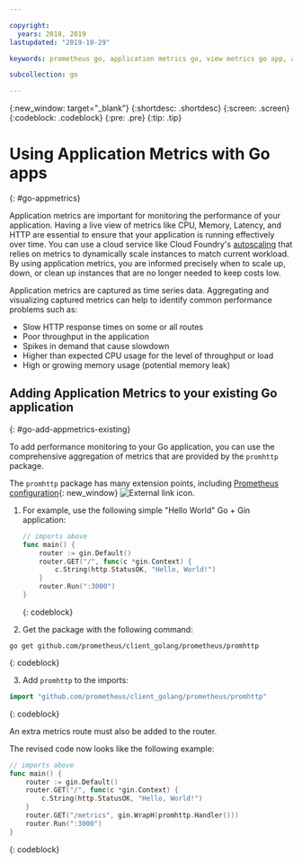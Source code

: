 ```yaml
---

copyright:
  years: 2018, 2019
lastupdated: "2019-10-29"

keywords: prometheus go, application metrics go, view metrics go app, add metrics go, promhttp go, autoscaling go

subcollection: go

---
```


{:new_window: target="_blank"}
{:shortdesc: .shortdesc}
{:screen: .screen}
{:codeblock: .codeblock}
{:pre: .pre}
{:tip: .tip}

# Using Application Metrics with Go apps
{: #go-appmetrics}

Application metrics are important for monitoring the performance of your application. Having a live view of metrics like CPU, Memory, Latency, and HTTP are essential to ensure that your application is running effectively over time. You can use a cloud service like Cloud Foundry's [autoscaling](/docs/services/Auto-Scaling?topic=Auto-Scaling) that relies on metrics to dynamically scale instances to match current workload. By using application metrics, you are informed precisely when to scale up, down, or clean up instances that are no longer needed to keep costs low.

Application metrics are captured as time series data. Aggregating and visualizing captured metrics can help to identify common performance problems such as:

* Slow HTTP response times on some or all routes
* Poor throughput in the application
* Spikes in demand that cause slowdown
* Higher than expected CPU usage for the level of throughput or load
* High or growing memory usage (potential memory leak)

## Adding Application Metrics to your existing Go application
{: #go-add-appmetrics-existing}

To add performance monitoring to your Go application, you can use the comprehensive aggregation of metrics that are provided by the `promhttp` package.

The `promhttp` package has many extension points, including [Prometheus configuration](https://github.com/prometheus/client_golang){: new_window} ![External link icon](../icons/launch-glyph.svg "External link icon").

1. For example, use the following simple "Hello World" Go + Gin application:
    ```go
    // imports above
    func main() {
        router := gin.Default()
        router.GET("/", func(c *gin.Context) {
            c.String(http.StatusOK, "Hello, World!")
        }
        router.Run(":3000")
    }
    ```
    {: codeblock}

2. Get the package with the following command:
  ```
  go get github.com/prometheus/client_golang/prometheus/promhttp
  ```
  {: codeblock}

3. Add `promhttp` to the imports:
  ```go
  import "github.com/prometheus/client_golang/prometheus/promhttp"
  ```
  {: codeblock}

  An extra metrics route must also be added to the router.

  The revised code now looks like the following example:
  ```go
  // imports above
  func main() {
      router := gin.Default()
      router.GET("/", func(c *gin.Context) {
          c.String(http.StatusOK, "Hello, World!")
      }
      router.GET("/metrics", gin.WrapH(promhttp.Handler()))
      router.Run(":3000")
  }
  ```
  {: codeblock}

